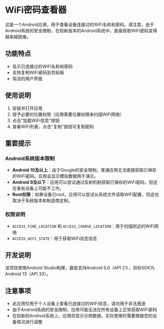 # WiFi密码查看器

这是一个Android应用，用于查看设备连接过的WiFi名称和密码。请注意，由于Android系统的安全限制，在较新版本的Android系统中，直接获取WiFi密码变得越来越困难。

## 功能特点
- 显示已连接过的WiFi名称和密码
- 支持复制WiFi密码到剪贴板
- 简洁的用户界面

## 使用说明
1. 安装并打开应用
2. 授予必要的位置权限（应用需要位置权限来扫描WiFi网络）
3. 点击"加载WiFi信息"按钮
4. 查看WiFi列表，点击"复制"按钮可复制密码

## 重要提示

### Android系统版本限制
- **Android 10及以上**：由于Google的安全限制，普通应用无法直接获取已保存的WiFi密码。应用会显示模拟数据用于演示。
- **Android 9及以下**：应用可以尝试通过反射机制获取已保存的WiFi密码，但这在某些设备上可能不工作。
- **Root权限**：如果设备已root，应用可以尝试从系统文件读取WiFi配置，但这也取决于系统版本和制造商定制。

### 权限说明
- `ACCESS_FINE_LOCATION` 和 `ACCESS_COARSE_LOCATION`：用于扫描附近的WiFi网络
- `ACCESS_WIFI_STATE`：用于获取WiFi状态信息

## 开发说明
该项目使用Android Studio构建，最低支持Android 5.0（API 21），目标SDK为Android 13（API 33）。

## 注意事项
- 此应用仅用于个人设备上查看已连接过的WiFi信息，请勿用于非法用途
- 由于Android系统的安全限制，应用可能无法在所有设备上正常获取WiFi密码
- 在较新的Android系统上，应用将显示示例数据，实际使用时需要根据您的设备情况进行调整
